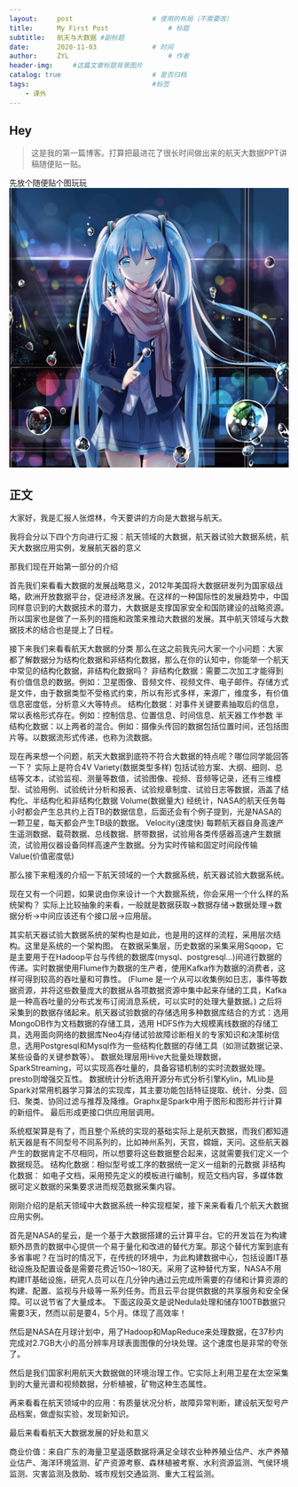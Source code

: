 ```yaml
---
layout:     post   				    # 使用的布局（不需要改）
title:      My First Post 				# 标题 
subtitle:   航天与大数据 #副标题
date:       2020-11-03 				# 时间
author:     ZYL 						# 作者
header-img:  	#这篇文章标题背景图片
catalog: true 						# 是否归档
tags:								#标签
    - 课外
---
```


## Hey
>这是我的第一篇博客。打算把最进花了很长时间做出来的航天大数据PPT讲稿随便贴一贴。


先放个随便贴个图玩玩
![](../img/miku.jpg)




## 正文

大家好，我是汇报人张煜林，今天要讲的方向是大数据与航天。

我将会分以下四个方向进行汇报：航天领域的大数据，航天器试验大数据系统，航天大数据应用实例，发展航天器的意义

那我们现在开始第一部分的介绍

首先我们来看看大数据的发展战略意义，2012年美国将大数据研发列为国家级战略，欧洲开放数据平台，促进经济发展。在这样的一种国际性的发展趋势中，中国同样意识到的大数据技术的潜力，大数据是支撑国家安全和国防建设的战略资源。所以国家也是做了一系列的措施和政策来推动大数据的发展。其中航天领域与大数据技术的结合也是提上了日程。


接下来我们来看看航天大数据的分类
那么在这之前我先问大家一个小问题：大家都了解数据分为结构化数据和非结构化数据，那么在你的认知中，你能举一个航天中常见的结构化数据，非结构化数据吗？
非结构化数据：需要二次加工才能得到有价值信息的数据。例如：卫星图像、音频文件、视频文件、电子邮件。存储方式是文件，由于数据类型不受格式约束，所以有形式多样，来源广，维度多，有价值信息密度低，分析意义大等特点。
结构化数据：对事件关键要素抽取后的信息，常以表格形式存在。例如：控制信息、位置信息、时间信息、航天器工作参数
半结构化数据：以上两者的混合。例如：摄像头传回的数据包括位置时间，还包括图片等。以数据流形式传递，也称为流数据。



现在再来想一个问题，航天大数据到底符不符合大数据的特点呢？哪位同学能回答一下？
实际上是符合4V
Variety(数据类型多样)
包括试验方案、大纲、细则、总结等文本，试验监视、测量等数值，试验图像、视频、音频等记录，还有三维模型、试验用例、试验统计分析和报表、试验规章制度、试验日志等数据，涵盖了结构化、半结构化和非结构化数据
Volume(数据量大)
经统计，NASA的航天任务每小时都会产生总共约上百TB的数据信息，后面还会有个例子提到，光是NASA的一颗卫星，每天都会产生TB级的数据。
Velocity(速度快)
每颗航天器自身高速产生遥测数据、载荷数据、总线数据、脐带数据，试验用各类传感器高速产生数据流，试验用仪器设备同样高速产生数据。分为实时传输和固定时间段传输
Value(价值密度低)




那么接下来粗浅的介绍一下航天领域的一个大数据系统，航天器试验大数据系统。


现在又有一个问题，如果说由你来设计一个大数据系统，你会采用一个什么样的系统架构？
实际上比较抽象的来看，一般就是数据获取->数据存储->数据处理->数据分析->中间应该还有个接口层->应用层。


其实航天器试验大数据系统的架构也是如此，也是用的这样的流程，采用层次结构。这里是系统的一个架构图。
在数据采集层，历史数据的采集采用Sqoop，它是主要用于在Hadoop平台与传统的数据库(mysql、postgresql...)间进行数据的传递。实时数据使用Flume作为数据的生产者，使用Kafka作为数据的消费者，这样可得到较高的吞吐量和可靠性。
(Flume 是一个从可以收集例如日志，事件等数据资源，并将这些数量庞大的数据从各项数据资源中集中起来存储的工具，Kafka是一种高吞吐量的分布式发布订阅消息系统，可以实时的处理大量数据。)
之后将采集到的数据存储起来。航天器试验数据的存储选用多种数据库结合的方式：选用 MongoDB作为文档数据的存储工具，选用 HDFS作为大规模离线数据的存储工具，选用面向网络的数据库Neo4j存储试验故障诊断相关的专家知识和决策树信息，选用Postgresql和Mysql作为一些结构化数据的存储工具（如测试数据记录、某些设备的关键参数等）。 
数据处理层用Hive大批量处理数据，SparkStreaming，可以实现高吞吐量的，具备容错机制的实时流数据处理。presto则增强交互性。
数据统计分析选用开源分布式分析引擎Kylin，MLlib是Spark对常用机器学习算法的实现库，其主要功能包括特征提取、统计、分类、回归、聚类、协同过滤与推荐及降维。Graphx是Spark中用于图形和图形并行计算的新组件。
最后形成更接口供应用层调用。


系统框架算是有了，而且整个系统的实现的基础实际上是航天数据，而我们都知道航天器是有不同型号不同系列的，比如神州系列，天宫，嫦娥，天问。这些航天器产生的数据肯定不尽相同，所以想要将这些数据整合起来，这就需要我们定义一个数据规范。
结构化数据：相似型号或工序的数据统一定义一组新的元数据
非结构化数据： 如电子文档，采用预先定义的模板进行编制，规范文档内容，多媒体数据可定义数据的采集要求进而规范数据采集内容。


刚刚介绍的是航天领域中大数据系统一种实现框架，接下来来看看几个航天大数据应用实例。

首先是NASA的星云，是一个基于大数据搭建的云计算平台。它的开发旨在为构建额外昂贵的数据中心提供一个易于量化和改进的替代方案。那这个替代方案到底有多省事呢？在当时的情况下，在传统的环境中，为此构建数据中心，包括设置IT基础设施及配置设备是需要花费近150～180天。采用了这种替代方案，NASA不用构建IT基础设施，研究人员可以在几分钟内通过云完成所需要的存储和计算资源的构建、配置、监视与升级等一系列任务。而且云平台提供数据的共享服务和安全保障。可以说节省了大量成本。
下面这段英文是说Nedula处理和储存100TB数据只需要3天，然而以前是要4，5个月。体现了高效率！

然后是NASA在月球计划中，用了Hadoop和MapReduce来处理数据，在37秒内完成对2.7GB大小的高分辨率月球表面图像的分块处理。这个速度也是非常的夸张了。

然后是我们国家利用航天大数据做的环境治理工作。它实际上利用卫星在太空采集到的大量光谱和视频数据，分析植被，矿物这种生态属性。

再来看看在航天领域中的应用：有质量状况分析，故障异常判断，建设航天型号产品档案，做虚拟实验，发现新知识。



最后来看看航天大数据发展的好处和意义

商业价值：来自广东的海量卫星遥感数据将满足全球农业种养殖业估产、水产养殖业估产、海洋环境监测、矿产资源考察、森林植被考察、水利资源监测、气侯环境监测、灾害监测及救助、城市规划交通监测、重大工程监测。







